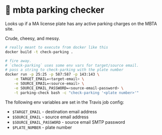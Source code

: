 # 🚗 mbta parking checker

Looks up if a MA license plate has any active parking charges on the MBTA site.

Crude, cheesy, and messy.

```bash
# really meant to execute from docker like this
docker build -t check-parking .

# fire away.
# `check-parking` uses some env vars for target/source email.
# pass a string to check-parking with the plate number
docker run -p 25:25 -p 587:587 -p 143:143 \
    -e TARGET_EMAIL=<target-email> \
    -e SOURCE_EMAIL=<source-email> \
    -e SOURCE_EMAIL_PASSWORD=<source-email-password> \
    -t parking-check bash -c "check-parking '<plate number>'"
```

The following env variables are set in the Travis job config:

- `$TARGET_EMAIL` - destination email address
- `$SOURCE_EMAIL` - source email address
- `$SOURCE_EMAIL_PASSWORD` - source email SMTP password
- `$PLATE_NUMBER` - plate number

